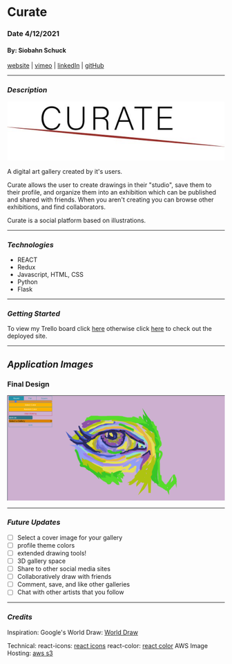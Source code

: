 # Curate

### Date 4/12/2021

#### By: Siobahn Schuck

[website](https://www.siobahnschuck.com) |
[vimeo](https://www.vimeo.com/siobahnschuck)
| [linkedIn](https://www.linkedin.com/in/siobahnschuck/) |
[gitHub](https://github.com/siobahnschuck)

---

### **_Description_**

![logo](./img/curate-full-whitebg.jpg) 

A digital art gallery created by it's users.

Curate allows the user to create drawings in their "studio", save them to their profile, and organize them into an exhibition which can be published and shared with friends. When you aren't creating you can browse other exhibitions, and find collaborators. 

Curate is a social platform based on illustrations.

---

### **_Technologies_**

- REACT 
- Redux
- Javascript, HTML, CSS
- Python
- Flask

---
### **_Getting Started_**

To view my Trello board click [here](https://trello.com/b/MXSFGhnY/capstone-cavemind-curate)
otherwise click [here]() to check out the deployed site.

---

## **_Application Images_**

### Final Design
![studio](./img/studio.png) 

---

### **_Future Updates_**

- [ ] Select a cover image for your gallery
- [ ] profile theme colors
- [ ] extended drawing tools!
- [ ] 3D gallery space
- [ ] Share to other social media sites
- [ ] Collaboratively draw with friends
- [ ] Comment, save, and like other galleries 
- [ ] Chat with other artists that you follow 

---

### **_Credits_**
Inspiration: 
Google's World Draw: [World Draw](https://world-draw.appspot.com/draw)

Technical: 
react-icons: [react icons](https://react-icons.github.io/react-icons)
react-color: [react color](https://www.npmjs.com/package/react-color)
AWS Image Hosting: [aws s3](https://aws.amazon.com/)
